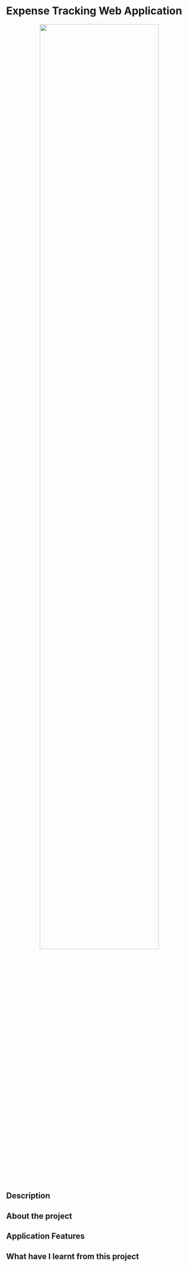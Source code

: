 # Expense Tracking Web Application
<p align="center">
<img src="#" width="80%">
</p>

## Description


## About the project


## Application Features


## What have I learnt from this project

